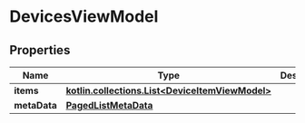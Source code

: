 
# DevicesViewModel

## Properties
Name | Type | Description | Notes
------------ | ------------- | ------------- | -------------
**items** | [**kotlin.collections.List&lt;DeviceItemViewModel&gt;**](DeviceItemViewModel.md) |  |  [optional]
**metaData** | [**PagedListMetaData**](PagedListMetaData.md) |  |  [optional]



